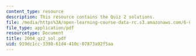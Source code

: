 ```yaml
---
content_type: resource
description: This resource contains the Quiz 2 solutions.
file: /media/https%3A/open-learning-course-data-rc.s3.amazonaws.com/6-801-machine-vision-fall-2004/919dc1cc339861d4410c07873a92f5aa_2004_qz2_sol.pdf
file_type: application/pdf
resourcetype: Document
title: 2004_qz2_sol.pdf
uid: 919dc1cc-3398-61d4-410c-07873a92f5aa
---
```

